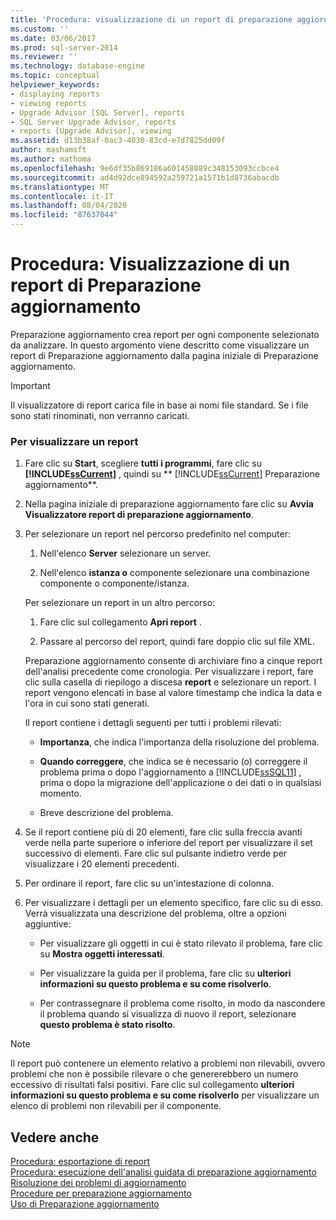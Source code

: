 ```yaml
---
title: 'Procedura: visualizzazione di un report di preparazione aggiornamento | Microsoft Docs'
ms.custom: ''
ms.date: 03/06/2017
ms.prod: sql-server-2014
ms.reviewer: ''
ms.technology: database-engine
ms.topic: conceptual
helpviewer_keywords:
- displaying reports
- viewing reports
- Upgrade Advisor [SQL Server], reports
- SQL Server Upgrade Advisor, reports
- reports [Upgrade Advisor], viewing
ms.assetid: d13b38af-0ac3-4030-83cd-e7d7825dd09f
author: mashamsft
ms.author: mathoma
ms.openlocfilehash: 9e6df35b869186a601458889c348153093ccbce4
ms.sourcegitcommit: ad4d92dce894592a259721a1571b1d8736abacdb
ms.translationtype: MT
ms.contentlocale: it-IT
ms.lasthandoff: 08/04/2020
ms.locfileid: "87637044"
---
```

# <a name="how-to-view-an-upgrade-advisor-report"></a>Procedura: Visualizzazione di un report di Preparazione aggiornamento
  Preparazione aggiornamento crea report per ogni componente selezionato da analizzare. In questo argomento viene descritto come visualizzare un report di Preparazione aggiornamento dalla pagina iniziale di Preparazione aggiornamento.  
  
> [!IMPORTANT]  
>  Il visualizzatore di report carica file in base ai nomi file standard. Se i file sono stati rinominati, non verranno caricati.  
  
### <a name="to-view-a-report"></a>Per visualizzare un report  
  
1.  Fare clic su **Start**, scegliere **tutti i programmi**, fare clic su **[!INCLUDE[ssCurrent](../../includes/sscurrent-md.md)]** , quindi su ** [!INCLUDE[ssCurrent](../../includes/sscurrent-md.md)] Preparazione aggiornamento**.  
  
2.  Nella pagina iniziale di preparazione aggiornamento fare clic su **Avvia Visualizzatore report di preparazione aggiornamento**.  
  
3.  Per selezionare un report nel percorso predefinito nel computer:  
  
    1.  Nell'elenco **Server** selezionare un server.  
  
    2.  Nell'elenco **istanza o** componente selezionare una combinazione componente o componente/istanza.  
  
     Per selezionare un report in un altro percorso:  
  
    1.  Fare clic sul collegamento **Apri report** .  
  
    2.  Passare al percorso del report, quindi fare doppio clic sul file XML.  
  
     Preparazione aggiornamento consente di archiviare fino a cinque report dell'analisi precedente come cronologia. Per visualizzare i report, fare clic sulla casella di riepilogo a discesa **report** e selezionare un report. I report vengono elencati in base al valore timestamp che indica la data e l'ora in cui sono stati generati.  
  
     Il report contiene i dettagli seguenti per tutti i problemi rilevati:  
  
    -   **Importanza**, che indica l'importanza della risoluzione del problema.  
  
    -   **Quando correggere**, che indica se è necessario (o) correggere il problema prima o dopo l'aggiornamento a [!INCLUDE[ssSQL11](../../includes/sssql11-md.md)] , prima o dopo la migrazione dell'applicazione o dei dati o in qualsiasi momento.  
  
    -   Breve descrizione del problema.  
  
4.  Se il report contiene più di 20 elementi, fare clic sulla freccia avanti verde nella parte superiore o inferiore del report per visualizzare il set successivo di elementi. Fare clic sul pulsante indietro verde per visualizzare i 20 elementi precedenti.  
  
5.  Per ordinare il report, fare clic su un'intestazione di colonna.  
  
6.  Per visualizzare i dettagli per un elemento specifico, fare clic su di esso. Verrà visualizzata una descrizione del problema, oltre a opzioni aggiuntive:  
  
    -   Per visualizzare gli oggetti in cui è stato rilevato il problema, fare clic su **Mostra oggetti interessati**.  
  
    -   Per visualizzare la guida per il problema, fare clic su **ulteriori informazioni su questo problema e su come risolverlo**.  
  
    -   Per contrassegnare il problema come risolto, in modo da nascondere il problema quando si visualizza di nuovo il report, selezionare **questo problema è stato risolto**.  
  
> [!NOTE]  
>  Il report può contenere un elemento relativo a problemi non rilevabili, ovvero problemi che non è possibile rilevare o che genererebbero un numero eccessivo di risultati falsi positivi. Fare clic sul collegamento **ulteriori informazioni su questo problema e su come risolverlo** per visualizzare un elenco di problemi non rilevabili per il componente.  
  
## <a name="see-also"></a>Vedere anche  
 [Procedura: esportazione di report](../../../2014/sql-server/install/how-to-export-reports.md)   
 [Procedura: esecuzione dell'analisi guidata di preparazione aggiornamento](../../../2014/sql-server/install/how-to-run-the-upgrade-advisor-analysis-wizard.md)   
 [Risoluzione dei problemi di aggiornamento](../../../2014/sql-server/install/resolving-upgrade-issues.md)   
 [Procedure per preparazione aggiornamento](../../../2014/sql-server/install/upgrade-advisor-how-to-topics.md)   
 [Uso di Preparazione aggiornamento](../../../2014/sql-server/install/working-with-upgrade-advisor.md)  
  
  
